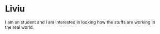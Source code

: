 # Liviu
I am an student and I am interested in looking how the stuffs are working in the real world. 
